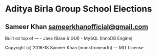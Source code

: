 # Aditya Birla Group School Elections

## Sameer Khan <sameerkhanofficial@gmail.com>

Built on top of —
	- Java (Base & GUI)
	- MySQL (InnoDB Engine)

Copyright (c) 2016-18 Sameer Khan (monkfromearth) — MIT License